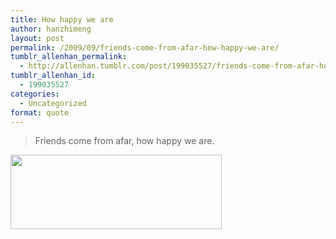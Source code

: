 ```yaml
---
title: How happy we are
author: hanzhimeng
layout: post
permalink: /2009/09/friends-come-from-afar-how-happy-we-are/
tumblr_allenhan_permalink:
  - http://allenhan.tumblr.com/post/199035527/friends-come-from-afar-how-happy-we-are
tumblr_allenhan_id:
  - 199035527
categories:
  - Uncategorized
format: quote
---
```

> Friends come from afar, how happy we are.

<div class="attribution">
  <img alt="" src="http://www.google.co.nz/logos/confuciussp09.gif" width="338" height="119" />
</div>
